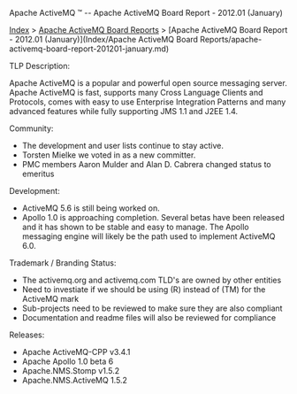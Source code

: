 Apache ActiveMQ ™ -- Apache ActiveMQ Board Report - 2012.01 (January) 

[Index](index.html) > [Apache ActiveMQ Board Reports](apache-activemq-Developers/board-reports.md) > [Apache ActiveMQ Board Report - 2012.01 (January)](Index/Apache ActiveMQ Board Reports/apache-activemq-board-report-201201-january.md)


TLP Description:

Apache ActiveMQ is a popular and powerful open source messaging server. Apache ActiveMQ is fast, supports many Cross Language Clients and Protocols, comes with easy to use Enterprise Integration Patterns and many advanced features while fully supporting JMS 1.1 and J2EE 1.4.

Community:

*   The development and user lists continue to stay active.
*   Torsten Mielke we voted in as a new committer.
*   PMC members Aaron Mulder and Alan D. Cabrera changed status to emeritus

Development:

*   ActiveMQ 5.6 is still being worked on.
*   Apollo 1.0 is approaching completion. Several betas have been released and it has shown to be stable and easy to manage. The Apollo messaging engine will likely be the path used to implement ActiveMQ 6.0.

Trademark / Branding Status:

*   The activemq.org and activemq.com TLD's are owned by other entities
*   Need to investiate if we should be using (R) instead of (TM) for the ActiveMQ mark
*   Sub-projects need to be reviewed to make sure they are also compliant
*   Documentation and readme files will also be reviewed for compliance

Releases:

*   Apache ActiveMQ-CPP v3.4.1
*   Apache Apollo 1.0 beta 6
*   Apache.NMS.Stomp v1.5.2
*   Apache.NMS.ActiveMQ 1.5.2

